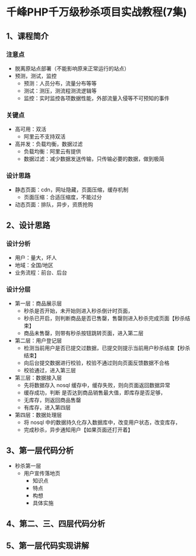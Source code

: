 # 千峰PHP千万级秒杀项目实战教程(7集)

## 1、课程简介
### 注意点
- 脱离原站点部署（不能影响原来正常运行的站点）
- 预测，测试，监控
    - 预测：人员分布，流量分布等等
    - 测试：测压，测流程测流逻辑等
    - 监控：实时监控各项数据性能，外部流量入侵等不可预知的事件

### 关键点
- 高可用：双活
  - 阿里云不支持双活
- 高并发：负载均衡，数据过滤
    - 负载均衡：阿里云有提供
    - 数据过滤：减少数据发送传输，只传输必要的数据，做到极简

### 设计思路
- 静态页面：cdn，网址隐藏，页面压缩，缓存机制
  - 页面压缩：合适压缩度，不能过分
- 动态页面：排队，异步，资质抢购


## 2、设计思路

### 设计分析
- 用户：量大，坏人
- 地域：全国/地区
- 业务流程：前台、后台

### 设计分层
- 第一层：商品展示层
  - 秒杀是否开始，未开始则进入秒杀倒计时页面，
  - 秒杀已开启，则判断商品是否已售罄，售罄则进入秒杀完成页面【秒杀结束】
  - 商品未售罄，则带有秒杀按钮跳转页面，进入第二层
- 第二层：用户登记层
  - 检测当前用户是否已提交过数据，已提交则提示当前用户秒杀结束【秒杀结束】
  - 向后台提交数据进行校验，校验不通过则向页面反馈数据不合格
  - 校验通过，进入第三层
- 第三层：数据接入层
  - 先将数据存入 nosql 缓存中，缓存失败，则向页面返回数据异常
  - 缓存成功，判断 是否达到商品销售最大值，即库存是否足够，
  - 无库存，则返回商品售罄
  - 有库存，进入第四层
- 第四层：数据处理层
  - 将 nosql 中的数据持久化存入数据库中，改变用户状态，改变库存， 
  - 完成秒杀，异步通知用户【如果页面还打开着】
  
## 3、第一层代码分析

- 秒杀第一层
  - 用户宣传落地页
    - 知识点
    - 特点
    - 构想
    - 具体实施

## 4、第二、三、四层代码分析

## 5、第一层代码实现讲解


